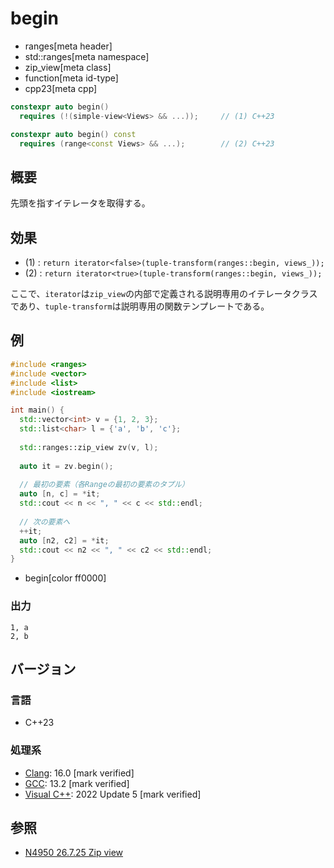 # begin
* ranges[meta header]
* std::ranges[meta namespace]
* zip_view[meta class]
* function[meta id-type]
* cpp23[meta cpp]

```cpp
constexpr auto begin()
  requires (!(simple-view<Views> && ...));     // (1) C++23

constexpr auto begin() const
  requires (range<const Views> && ...);        // (2) C++23
```

## 概要

先頭を指すイテレータを取得する。

## 効果

- (1) : `return iterator<false>(tuple-transform(ranges::begin, views_));`
- (2) : `return iterator<true>(tuple-transform(ranges::begin, views_));`

ここで、`iterator`は`zip_view`の内部で定義される説明専用のイテレータクラスであり、`tuple-transform`は説明専用の関数テンプレートである。

## 例
```cpp example
#include <ranges>
#include <vector>
#include <list>
#include <iostream>

int main() {
  std::vector<int> v = {1, 2, 3};
  std::list<char> l = {'a', 'b', 'c'};
  
  std::ranges::zip_view zv(v, l);
  
  auto it = zv.begin();
  
  // 最初の要素（各Rangeの最初の要素のタプル）
  auto [n, c] = *it;
  std::cout << n << ", " << c << std::endl;
  
  // 次の要素へ
  ++it;
  auto [n2, c2] = *it;
  std::cout << n2 << ", " << c2 << std::endl;
}
```
* begin[color ff0000]

### 出力
```
1, a
2, b
```

## バージョン
### 言語
- C++23

### 処理系
- [Clang](/implementation.md#clang): 16.0 [mark verified]
- [GCC](/implementation.md#gcc): 13.2 [mark verified]
- [Visual C++](/implementation.md#visual_cpp): 2022 Update 5 [mark verified]

## 参照
- [N4950 26.7.25 Zip view](https://timsong-cpp.github.io/cppwp/n4950/range.zip)
